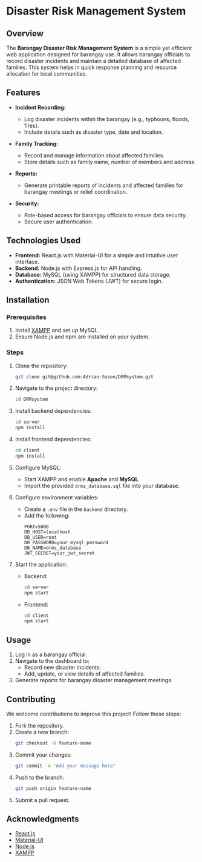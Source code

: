 # Disaster Risk Management System

## Overview
The **Barangay Disaster Risk Management System** is a simple yet efficient web application designed for barangay use. It allows barangay officials to record disaster incidents and maintain a detailed database of affected families. This system helps in quick response planning and resource allocation for local communities.

## Features
- **Incident Recording:**
  - Log disaster incidents within the barangay (e.g., typhoons, floods, fires).
  - Include details such as disaster type, date and location.

- **Family Tracking:**
  - Record and manage information about affected families.
  - Store details such as family name, number of members and address.

- **Reports:**
  - Generate printable reports of incidents and affected families for barangay meetings or relief coordination.

- **Security:**
  - Role-based access for barangay officials to ensure data security.
  - Secure user authentication.

## Technologies Used
- **Frontend:** React.js with Material-UI for a simple and intuitive user interface.
- **Backend:** Node.js with Express.js for API handling.
- **Database:** MySQL (using XAMPP) for structured data storage.
- **Authentication:** JSON Web Tokens (JWT) for secure login.

## Installation

### Prerequisites
1. Install [XAMPP](https://www.apachefriends.org/index.html) and set up MySQL.
2. Ensure Node.js and npm are installed on your system.

### Steps

1. Clone the repository:
   ```bash
   git clone git@github.com:Adrian-Suson/DRMsystem.git
   ```

2. Navigate to the project directory:
   ```bash
   cd DRMsystem
   ```

3. Install backend dependencies:
   ```bash
   cd server
   npm install
   ```

4. Install frontend dependencies:
   ```bash
   cd client
   npm install
   ```

5. Configure MySQL:
   - Start XAMPP and enable **Apache** and **MySQL**.
   - Import the provided `drms_database.sql` file into your database.

6. Configure environment variables:
   - Create a `.env` file in the `backend` directory.
   - Add the following:
     ```env
     PORT=5000
     DB_HOST=localhost
     DB_USER=root
     DB_PASSWORD=your_mysql_password
     DB_NAME=drms_database
     JWT_SECRET=your_jwt_secret
     ```

7. Start the application:
   - Backend:
     ```bash
     cd server
     npm start
     ```
   - Frontend:
     ```bash
     cd client
     npm start
     ```

## Usage
1. Log in as a barangay official.
2. Navigate to the dashboard to:
   - Record new disaster incidents.
   - Add, update, or view details of affected families.
3. Generate reports for barangay disaster management meetings.

## Contributing
We welcome contributions to improve this project! Follow these steps:

1. Fork the repository.
2. Create a new branch:
   ```bash
   git checkout -b feature-name
   ```
3. Commit your changes:
   ```bash
   git commit -m "Add your message here"
   ```
4. Push to the branch:
   ```bash
   git push origin feature-name
   ```
5. Submit a pull request.


## Acknowledgments
- [React.js](https://reactjs.org/)
- [Material-UI](https://mui.com/)
- [Node.js](https://nodejs.org/)
- [XAMPP](https://www.apachefriends.org/)
